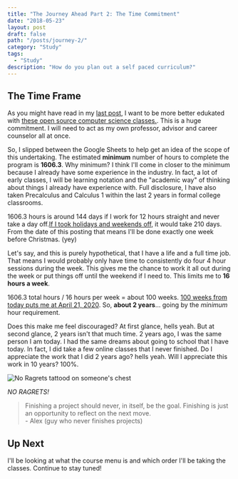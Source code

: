 ```yaml
---
title: "The Journey Ahead Part 2: The Time Commitment"
date: "2018-05-23"
layout: post
draft: false
path: "/posts/journey-2/"
category: "Study"
tags:
  - "Study"
description: "How do you plan out a self paced curriculum?"
---
```


## The Time Frame

As you might have read in my [last post](/posts/starting-out), I want to be more better edukated with [these open source computer science classes.](https://github.com/ossu/computer-science). This is a huge commitment. I will need to act as my own professor, advisor and career counselor all at once.

So, I slipped between the Google Sheets to help get an idea of the scope of this undertaking. The estimated __minimum__ number of hours to complete the program is __1606.3__. Why minimum? I think I'll come in closer to the minimum because I already have some experience in the industry. In fact, a lot of early classes, I will be learning notation and the "academic way" of thinking about things I already have experience with. Full disclosure, I have also taken Precalculus and Calculus 1 within the last 2 years in formal college classrooms.

1606.3 hours is around 144 days if I work for 12 hours straight and never take a day off.[If I took holidays and weekends off](https://www.timeanddate.com/date/workdays.html?d1=23&m1=5&y1=2018&d2=18&m2=12&y2=2018&), it would take 210 days. From the date of this posting that means I'll be done exactly one week before Christmas. (yey)

Let's say, and this is purely hypothetical, that I have a life and a full time job. That means I would probably only have time to consistently do four 4 hour sessions during the week. This gives me the chance to work it all out during the week or put things off until the weekend if I need to. This limits me to __16 hours a week__.

1606.3 total hours / 16 hours per week = about 100 weeks. [100 weeks from today puts me at April 21, 2020](https://www.timeanddate.com/date/durationresult.html?m1=5&d1=23&y1=2018&m2=4&d2=21&y2=2020&ti=on). So, __about 2 years__... going by the *minimum* hour requirement.

Does this make me feel discouraged? At first glance, hells yeah. But at second glance, 2 years isn't that much time. 2 years ago, I was the same person I am today. I had the same dreams about going to school that I have today. In fact, I did take a few online classes that I never finished. Do I appreciate the work that I did 2 years ago? hells yeah. Will I appreciate this work in 10 years? 100%.

![No Ragrets tattood on someone's chest](https://taintedtats.com/pub/media/catalog/product/cache/c687aa7517cf01e65c009f6943c2b1e9/n/o/no-ragrets-temporary-tattoo-tt0218.jpg)

*NO RAGRETS!*

>Finishing a project should never, in itself, be the goal. Finishing is just an opportunity to reflect on the next move.<br>
> \- Alex (guy who never finishes projects)

## Up Next

I'll be looking at what the course menu is and which order I'll be taking the classes. Continue to stay tuned!
